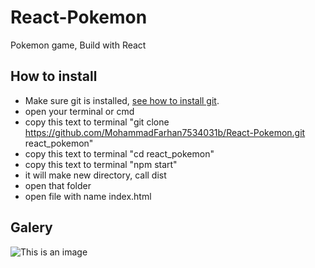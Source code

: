 # React-Pokemon
Pokemon game, Build with React

## How to install

- Make sure git is installed, [see how to install git](https://www.google.com/search?q=how+to+isntall+git&oq=how+to+isntall+git&aqs=chrome..69i57j0i10l9.4306j0j7&sourceid=chrome&ie=UTF-8). 
- open your terminal or cmd 
- copy this text to terminal "git clone https://github.com/MohammadFarhan7534031b/React-Pokemon.git react_pokemon"
- copy this text to terminal "cd react_pokemon"
- copy this text to terminal "npm start"
- it will make new directory, call dist
- open that folder
- open file with name index.html 

## Galery
![This is an image](./src/rool-dice.png)

